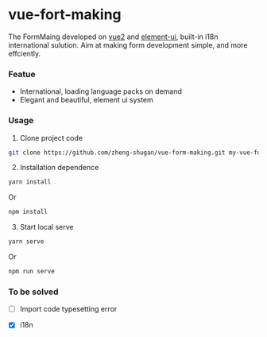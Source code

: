 # vue-fort-making

The FormMaing developed on [vue2](https://v2.vuejs.org/index.html) and [element-ui](https://element.eleme.io/#/en-US), built-in i18n international sulution. Aim at making form development simple, and more effciently.

### Featue

- International, loading language packs on demand
- Elegant and beautiful, element ui system

### Usage

1. Clone project code

```bash
git clone https://github.com/zheng-shugan/vue-form-making.git my-vue-form-making
```

2. Installation dependence

```bash
yarn install
```

Or

```bash
npm install
```

3. Start local serve

```bash
yarn serve
```

Or

```bash
npm run serve
```

### To be solved

- [ ] Import code typesetting error
- [x] i18n


